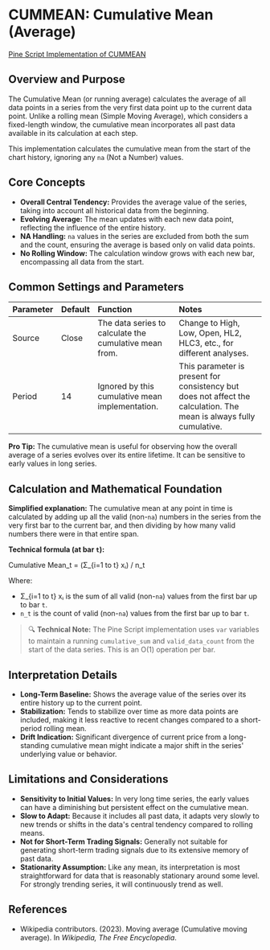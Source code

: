 # CUMMEAN: Cumulative Mean (Average)

[Pine Script Implementation of CUMMEAN](https://github.com/mihakralj/pinescript/blob/main/indicators/statistics/cummean.pine)

## Overview and Purpose

The Cumulative Mean (or running average) calculates the average of all data points in a series from the very first data point up to the current data point. Unlike a rolling mean (Simple Moving Average), which considers a fixed-length window, the cumulative mean incorporates all past data available in its calculation at each step.

This implementation calculates the cumulative mean from the start of the chart history, ignoring any `na` (Not a Number) values.

## Core Concepts

*   **Overall Central Tendency:** Provides the average value of the series, taking into account all historical data from the beginning.
*   **Evolving Average:** The mean updates with each new data point, reflecting the influence of the entire history.
*   **NA Handling:** `na` values in the series are excluded from both the sum and the count, ensuring the average is based only on valid data points.
*   **No Rolling Window:** The calculation window grows with each new bar, encompassing all data from the start.

## Common Settings and Parameters

| Parameter | Default | Function                                         | Notes                                                                              |
| :-------- | :------ | :----------------------------------------------- | :------------------------------------------------------------------------------------------ |
| Source    | Close   | The data series to calculate the cumulative mean from. | Change to High, Low, Open, HL2, HLC3, etc., for different analyses. |
| Period    | 14      | Ignored by this cumulative mean implementation.  | This parameter is present for consistency but does not affect the calculation. The mean is always fully cumulative. |

**Pro Tip:** The cumulative mean is useful for observing how the overall average of a series evolves over its entire lifetime. It can be sensitive to early values in long series.

## Calculation and Mathematical Foundation

**Simplified explanation:**
The cumulative mean at any point in time is calculated by adding up all the valid (non-`na`) numbers in the series from the very first bar to the current bar, and then dividing by how many valid numbers there were in that entire span.

**Technical formula (at bar `t`):**

Cumulative Mean_t = (Σ_{i=1 to t} xᵢ) / n_t

Where:
*   Σ_{i=1 to t} xᵢ is the sum of all valid (non-`na`) values from the first bar up to bar `t`.
*   `n_t` is the count of valid (non-`na`) values from the first bar up to bar `t`.

> 🔍 **Technical Note:** The Pine Script implementation uses `var` variables to maintain a running `cumulative_sum` and `valid_data_count` from the start of the data series. This is an O(1) operation per bar.

## Interpretation Details

*   **Long-Term Baseline:** Shows the average value of the series over its entire history up to the current point.
*   **Stabilization:** Tends to stabilize over time as more data points are included, making it less reactive to recent changes compared to a short-period rolling mean.
*   **Drift Indication:** Significant divergence of current price from a long-standing cumulative mean might indicate a major shift in the series' underlying value or behavior.

## Limitations and Considerations

*   **Sensitivity to Initial Values:** In very long time series, the early values can have a diminishing but persistent effect on the cumulative mean.
*   **Slow to Adapt:** Because it includes all past data, it adapts very slowly to new trends or shifts in the data's central tendency compared to rolling means.
*   **Not for Short-Term Trading Signals:** Generally not suitable for generating short-term trading signals due to its extensive memory of past data.
*   **Stationarity Assumption:** Like any mean, its interpretation is most straightforward for data that is reasonably stationary around some level. For strongly trending series, it will continuously trend as well.

## References

*   Wikipedia contributors. (2023). Moving average (Cumulative moving average). In *Wikipedia, The Free Encyclopedia*.
